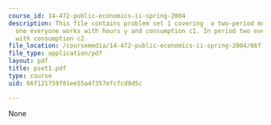 ```yaml
---
course_id: 14-472-public-economics-ii-spring-2004
description: This file contains problem set 1 covering  a two-period model. In period
  one everyone works with hours y and consumption c1. In period two everyone is retired
  with consumption c2.
file_location: /coursemedia/14-472-public-economics-ii-spring-2004/66f121759f01ee55a4f357efcfcd9d5c_pset1.pdf
file_type: application/pdf
layout: pdf
title: pset1.pdf
type: course
uid: 66f121759f01ee55a4f357efcfcd9d5c

---
```

None